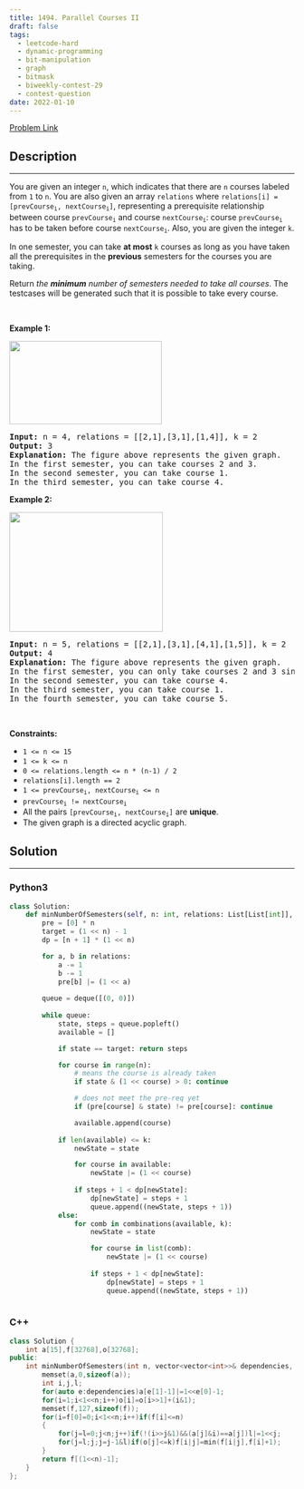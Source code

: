 ```yaml
---
title: 1494. Parallel Courses II
draft: false
tags: 
  - leetcode-hard
  - dynamic-programming
  - bit-manipulation
  - graph
  - bitmask
  - biweekly-contest-29
  - contest-question
date: 2022-01-10
---
```


[Problem Link](https://leetcode.com/problems/parallel-courses-ii/)

## Description

---
<p>You are given an integer <code>n</code>, which indicates that there are <code>n</code> courses labeled from <code>1</code> to <code>n</code>. You are also given an array <code>relations</code> where <code>relations[i] = [prevCourse<sub>i</sub>, nextCourse<sub>i</sub>]</code>, representing a prerequisite relationship between course <code>prevCourse<sub>i</sub></code> and course <code>nextCourse<sub>i</sub></code>: course <code>prevCourse<sub>i</sub></code> has to be taken before course <code>nextCourse<sub>i</sub></code>. Also, you are given the integer <code>k</code>.</p>

<p>In one semester, you can take <strong>at most</strong> <code>k</code> courses as long as you have taken all the prerequisites in the <strong>previous</strong> semesters for the courses you are taking.</p>

<p>Return <em>the <strong>minimum</strong> number of semesters needed to take all courses</em>. The testcases will be generated such that it is possible to take every course.</p>

<p>&nbsp;</p>
<p><strong class="example">Example 1:</strong></p>
<img alt="" src="https://assets.leetcode.com/uploads/2020/05/22/leetcode_parallel_courses_1.png" style="width: 269px; height: 147px;" />
<pre>
<strong>Input:</strong> n = 4, relations = [[2,1],[3,1],[1,4]], k = 2
<strong>Output:</strong> 3
<strong>Explanation:</strong> The figure above represents the given graph.
In the first semester, you can take courses 2 and 3.
In the second semester, you can take course 1.
In the third semester, you can take course 4.
</pre>

<p><strong class="example">Example 2:</strong></p>
<img alt="" src="https://assets.leetcode.com/uploads/2020/05/22/leetcode_parallel_courses_2.png" style="width: 271px; height: 211px;" />
<pre>
<strong>Input:</strong> n = 5, relations = [[2,1],[3,1],[4,1],[1,5]], k = 2
<strong>Output:</strong> 4
<strong>Explanation:</strong> The figure above represents the given graph.
In the first semester, you can only take courses 2 and 3 since you cannot take more than two per semester.
In the second semester, you can take course 4.
In the third semester, you can take course 1.
In the fourth semester, you can take course 5.
</pre>

<p>&nbsp;</p>
<p><strong>Constraints:</strong></p>

<ul>
	<li><code>1 &lt;= n &lt;= 15</code></li>
	<li><code>1 &lt;= k &lt;= n</code></li>
	<li><code>0 &lt;= relations.length &lt;= n * (n-1) / 2</code></li>
	<li><code>relations[i].length == 2</code></li>
	<li><code>1 &lt;= prevCourse<sub>i</sub>, nextCourse<sub>i</sub> &lt;= n</code></li>
	<li><code>prevCourse<sub>i</sub> != nextCourse<sub>i</sub></code></li>
	<li>All the pairs <code>[prevCourse<sub>i</sub>, nextCourse<sub>i</sub>]</code> are <strong>unique</strong>.</li>
	<li>The given graph is a directed acyclic graph.</li>
</ul>


## Solution

---
### Python3
``` py title='parallel-courses-ii'
class Solution:
    def minNumberOfSemesters(self, n: int, relations: List[List[int]], k: int) -> int:
        pre = [0] * n
        target = (1 << n) - 1
        dp = [n + 1] * (1 << n)

        for a, b in relations:
            a -= 1
            b -= 1
            pre[b] |= (1 << a)
        
        queue = deque([(0, 0)])
        
        while queue:
            state, steps = queue.popleft()
            available = []

            if state == target: return steps

            for course in range(n):
                # means the course is already taken
                if state & (1 << course) > 0: continue

                # does not meet the pre-req yet
                if (pre[course] & state) != pre[course]: continue

                available.append(course)
            
            if len(available) <= k:
                newState = state

                for course in available:
                    newState |= (1 << course)
                
                if steps + 1 < dp[newState]:
                    dp[newState] = steps + 1
                    queue.append((newState, steps + 1))
            else:
                for comb in combinations(available, k):
                    newState = state

                    for course in list(comb):
                        newState |= (1 << course)
                    
                    if steps + 1 < dp[newState]:
                        dp[newState] = steps + 1
                        queue.append((newState, steps + 1))
            
```
### C++
``` cpp title='parallel-courses-ii'
class Solution {
    int a[15],f[32768],o[32768];
public:
    int minNumberOfSemesters(int n, vector<vector<int>>& dependencies, int k) {
        memset(a,0,sizeof(a));
        int i,j,l;
        for(auto e:dependencies)a[e[1]-1]|=1<<e[0]-1;
        for(i=1;i<1<<n;i++)o[i]=o[i>>1]+(i&1);
        memset(f,127,sizeof(f));
        for(i=f[0]=0;i<1<<n;i++)if(f[i]<=n)
        {
            for(j=l=0;j<n;j++)if(!(i>>j&1)&&(a[j]&i)==a[j])l|=1<<j;
            for(j=l;j;j=j-1&l)if(o[j]<=k)f[i|j]=min(f[i|j],f[i]+1);
        }
        return f[(1<<n)-1];
    }
};
```

